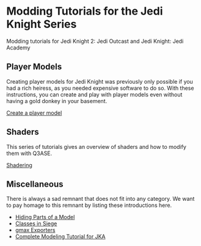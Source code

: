 # Modding Tutorials for the Jedi Knight Series
Modding tutorials for Jedi Knight 2: Jedi Outcast and Jedi Knight: Jedi Academy

## Player Models

Creating player models for Jedi Knight was previously only possible if you had a rich heiress, as you needed expensive software to do so. With these instructions, you can create and play with player models even without having a gold donkey in your basement.

[Create a player model](tutorials/player-models/player-models.md)

## Shaders

This series of tutorials gives an overview of shaders and how to modify them with Q3ASE.

[Shadering](tutorials/shaders/shaders.md)

## Miscellaneous

There is always a sad remnant that does not fit into any category. We want to pay homage to this remnant by listing these introductions here.

- [Hiding Parts of a Model](tutorials/misc/hiding-model-parts.md)
- [Classes in Siege](tutorials/misc/siege-classes.md)
- [gmax Exporters](tutorials/misc/gmax-exporters.md)
- [Complete Modeling Tutorial for JKA](tutorials/misc/jedi-knight-modeling-guide.md)
